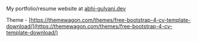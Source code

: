 My portfolio/resume website at [abhi-gulyani.dev](https://abhi-gulyani.dev)


Theme - [https://themewagon.com/themes/free-bootstrap-4-cv-template-download/](https://themewagon.com/themes/free-bootstrap-4-cv-template-download/)